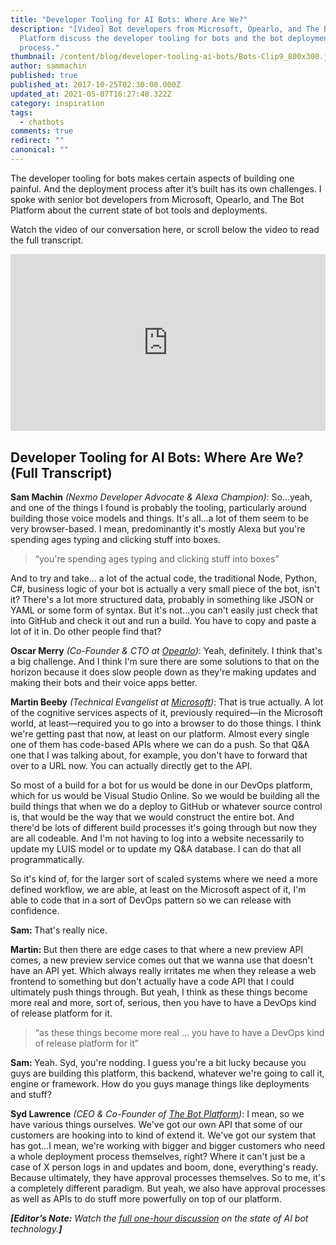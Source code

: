 ```yaml
---
title: "Developer Tooling for AI Bots: Where Are We?"
description: "[Video] Bot developers from Microsoft, Opearlo, and The Bot
  Platform discuss the developer tooling for bots and the bot deployment
  process."
thumbnail: /content/blog/developer-tooling-ai-bots/Bots-Clip9_800x300.jpg
author: sammachin
published: true
published_at: 2017-10-25T02:30:08.000Z
updated_at: 2021-05-07T16:27:48.322Z
category: inspiration
tags:
  - chatbots
comments: true
redirect: ""
canonical: ""
---
```

The developer tooling for bots makes certain aspects of building one painful. And the deployment process after it’s built has its own challenges. I spoke with senior bot developers from Microsoft, Opearlo, and The Bot Platform about the current state of bot tools and deployments.

Watch the video of our conversation here, or scroll below the video to read the full transcript.

<style>.embed-container { position: relative; padding-bottom: 56.25%; height: 0; overflow: hidden; max-width: 100%; } .embed-container iframe, .embed-container object, .embed-container embed { position: absolute; top: 0; left: 0; width: 100%; height: 100%; }</style>
<div class="embed-container"><iframe width="300" height="150" src="https://www.youtube.com/embed/fe7Jo5Hkq2k" frameborder="0" allowfullscreen="allowfullscreen"></iframe></div>
<h2>Developer Tooling for AI Bots: Where Are We? (Full Transcript)</h2>
<b>Sam Machin</b> <i>(Nexmo Developer Advocate &amp; Alexa Champion)</i>: So...yeah, and one of the things I found is probably the tooling, particularly around building those voice models and things. It's all...a lot of them seem to be very browser-based. I mean, predominantly it's mostly Alexa but you're spending ages typing and clicking stuff into boxes.
<blockquote>“you're spending ages typing and clicking stuff into boxes”</blockquote>
And to try and take... a lot of the actual code, the traditional Node, Python, C#, business logic of your bot is actually a very small piece of the bot, isn't it? There's a lot more structured data, probably in something like JSON or YAML or some form of syntax. But it's not...you can't easily just check that into GitHub and check it out and run a build. You have to copy and paste a lot of it in. Do other people find that?

<b>Oscar Merry</b> <i>(Co-Founder &amp; CTO at <a href="http://www.opearlo.com/">Opearlo</a>)</i>: Yeah, definitely. I think that's a big challenge. And I think I'm sure there are some solutions to that on the horizon because it does slow people down as they're making updates and making their bots and their voice apps better.

<b>Martin Beeby</b> <i>(Technical Evangelist at <a href="https://blogs.msdn.microsoft.com/thebeebs/">Microsoft</a>)</i>: That is true actually. A lot of the cognitive services aspects of it, previously required—in the Microsoft world, at least—required you to go into a browser to do those things. I think we're getting past that now, at least on our platform. Almost every single one of them has code-based APIs where we can do a push. So that Q&amp;A one that I was talking about, for example, you don't have to forward that over to a URL now. You can actually directly get to the API.

So most of a build for a bot for us would be done in our DevOps platform, which for us would be Visual Studio Online. So we would be building all the build things that when we do a deploy to GitHub or whatever source control is, that would be the way that we would construct the entire bot. And there'd be lots of different build processes it's going through but now they are all codeable. And I'm not having to log into a website necessarily to update my LUIS model or to update my Q&amp;A database. I can do that all programmatically.

So it's kind of, for the larger sort of scaled systems where we need a more defined workflow, we are able, at least on the Microsoft aspect of it, I'm able to code that in a sort of DevOps pattern so we can release with confidence.

<b>Sam: </b>That's really nice.

<b>Martin: </b>But then there are edge cases to that where a new preview API comes, a new preview service comes out that we wanna use that doesn't have an API yet. Which always really irritates me when they release a web frontend to something but don't actually have a code API that I could ultimately push things through. But yeah, I think as these things become more real and more, sort of, serious, then you have to have a DevOps kind of release platform for it.
<blockquote>“as these things become more real ... you have to have a DevOps kind of release platform for it”</blockquote>
<b>Sam: </b>Yeah. Syd, you're nodding. I guess you're a bit lucky because you guys are building this platform, this backend, whatever we're going to call it, engine or framework. How do you guys manage things like deployments and stuff?

<b>Syd Lawrence</b> <i>(CEO &amp; Co-Founder of <a href="https://thebotplatform.com/">The Bot Platform</a>)</i>: I mean, so we have various things ourselves. We've got our own API that some of our customers are hooking into to kind of extend it. We've got our system that has got...I mean, we're working with bigger and bigger customers who need a whole deployment process themselves, right? Where it can't just be a case of X person logs in and updates and boom, done, everything's ready. Because ultimately, they have approval processes themselves. So to me, it's a completely different paradigm. But yeah, we also have approval processes as well as APIs to do stuff more powerfully on top of our platform.

<i><b>[Editor’s Note:</b> Watch the <a href="https://youtu.be/InJe29Yz5UM">full one-hour discussion</a> on the state of AI bot technology.<b>]</b></i>